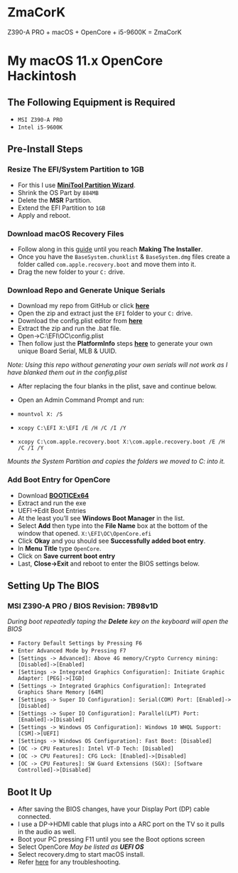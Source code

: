 # ZmaCorK
Z390-A PRO + macOS + OpenCore + i5-9600K = ZmaCorK
 
# My macOS 11.x OpenCore Hackintosh
 
## The Following Equipment is Required
 
- `MSI Z390-A PRO`
- `Intel i5-9600K`
 
## Pre-Install Steps
### Resize The EFI/System Partition to 1GB
- For this I use **[MiniTool Partition Wizard](https://www.partitionwizard.com/free-partition-manager.html)**.
- Shrink the OS Part by `884MB`
- Delete the **MSR** Partition.
- Extend the EFI Partition to `1GB`
- Apply and reboot.
 
### Download macOS Recovery Files
- Follow along in this [guide](https://dortania.github.io/OpenCore-Install-Guide/installer-guide/winblows-install.html#downloading-macos) until you reach **Making The Installer**.
- Once you have the `BaseSystem.chunklist` & `BaseSystem.dmg` files create a folder called `com.apple.recovery.boot` and move them into it.
- Drag the new folder to your `C:` drive.
 
### Download Repo and Generate Unique Serials
- Download my repo from GitHub or click **[here](https://github.com/ZeroOneZero/ZmaCorK/archive/refs/heads/main.zip)**
- Open the zip and extract just the `EFI` folder to your `C:` drive.
- Download the config.plist editor from **[here](https://github.com/corpnewt/ProperTree)**
- Extract the zip and run the .bat file.
- Open->C:\EFI\OC\config.plist
- Then follow just the **PlatformInfo** steps **[here](https://dortania.github.io/OpenCore-Install-Guide/config.plist/coffee-lake.html#platforminfo)** to generate your own unique Board Serial, MLB & UUID.
 
*Note: Using this repo without generating your own serials will not work as I have blanked them out in the config.plist*
 
- After replacing the four blanks in the plist, save and continue below.
- Open an Admin Command Prompt and run:
 
- `mountvol X: /S`
- `xcopy C:\EFI X:\EFI /E /H /C /I /Y`
- `xcopy C:\com.apple.recovery.boot X:\com.apple.recovery.boot /E /H /C /I /Y`
 
*Mounts the System Partition and copies the folders we moved to C: into it.*
 
### Add Boot Entry for OpenCore
- Download **[BOOTICEx64](https://m.majorgeeks.com/index.php?ct=files&action=download&)**
- Extract and run the exe
- UEFI->Edit Boot Entries
- At the least you’ll see **Windows Boot Manager** in the list.
- Select **Add** then type into the **File Name** box at the bottom of the window that opened.
`X:\EFI\OC\OpenCore.efi`
- Click **Okay** and you should see **Successfully added boot entry**.
- In **Menu Title** type `OpenCore`.
- Click on **Save current boot entry**
- Last, **Close->Exit** and reboot to enter the BIOS settings below.
 
## Setting Up The BIOS
 
### MSI Z390-A PRO / BIOS Revision: 7B98v1D
*During boot repeatedly taping the **Delete** key on the keyboard will open the BIOS*
 
- `Factory Default Settings by Pressing F6`
- `Enter Advanced Mode by Pressing F7`
- `[Settings -> Advanced]: Above 4G memory/Crypto Currency mining: [Disabled]->[Enabled]`
- `[Settings -> Integrated Graphics Configuration]: Initiate Graphic Adapter: [PEG]->[IGD]`
- `[Settings -> Integrated Graphics Configuration]: Integrated Graphics Share Memory [64M]`
- `[Settings -> Super IO Configuration]: Serial(COM) Port: [Enabled]->[Disabled]`
- `[Settings -> Super IO Configuration]: Parallel(LPT) Port: [Enabled]->[Disabled]`
- `[Settings -> Windows OS Configuration]: Windows 10 WHQL Support: [CSM]->[UEFI]`
- `[Settings -> Windows OS Configuration]: Fast Boot: [Disabled]`
- `[OC -> CPU Features]: Intel VT-D Tech: [Disabled]`
- `[OC -> CPU Features]: CFG Lock: [Enabled]->[Disabled]`
- `[OC -> CPU Features]: SW Guard Extensions (SGX): [Software Controlled]->[Disabled]`
 
## Boot It Up
- After saving the BIOS changes, have your Display Port (DP) cable connected.
- I use a DP->HDMI cable that plugs into a ARC port on the TV so it pulls in the audio as well.
- Boot your PC pressing F11 until you see the Boot options screen
- Select OpenCore
*May be listed as **UEFI OS***
- Select recovery.dmg to start macOS install.
- Refer [here](https://dortania.github.io/OpenCore-Install-Guide/installation/installation-process.html#booting-the-opencore-usb) for any troubleshooting.
